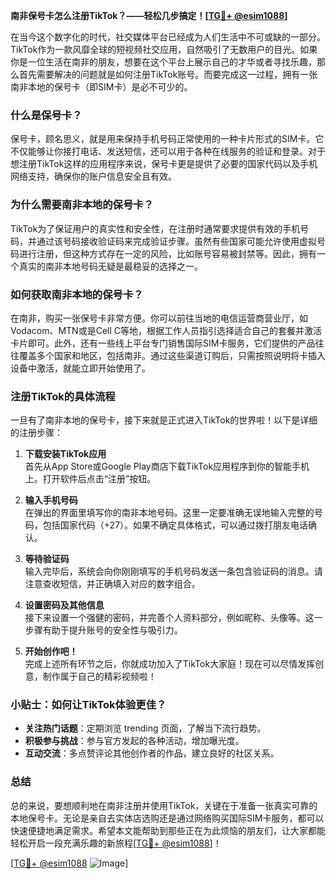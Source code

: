 **南非保号卡怎么注册TikTok？——轻松几步搞定！[[TG💪+ @esim1088](https://t.me/s/esim1088)]**

在当今这个数字化的时代，社交媒体平台已经成为人们生活中不可或缺的一部分。TikTok作为一款风靡全球的短视频社交应用，自然吸引了无数用户的目光。如果你是一位生活在南非的朋友，想要在这个平台上展示自己的才华或者寻找乐趣，那么首先需要解决的问题就是如何注册TikTok账号。而要完成这一过程，拥有一张南非本地的保号卡（即SIM卡）是必不可少的。

### 什么是保号卡？

保号卡，顾名思义，就是用来保持手机号码正常使用的一种卡片形式的SIM卡。它不仅能够让你接打电话、发送短信，还可以用于各种在线服务的验证和登录。对于想注册TikTok这样的应用程序来说，保号卡更是提供了必要的国家代码以及手机网络支持，确保你的账户信息安全且有效。

### 为什么需要南非本地的保号卡？

TikTok为了保证用户的真实性和安全性，在注册时通常要求提供有效的手机号码，并通过该号码接收验证码来完成验证步骤。虽然有些国家可能允许使用虚拟号码进行注册，但这种方式存在一定的风险，比如账号容易被封禁等。因此，拥有一个真实的南非本地号码无疑是最稳妥的选择之一。

### 如何获取南非本地的保号卡？

在南非，购买一张保号卡非常方便。你可以前往当地的电信运营商营业厅，如Vodacom、MTN或是Cell C等地，根据工作人员指引选择适合自己的套餐并激活卡片即可。此外，还有一些线上平台专门销售国际SIM卡服务，它们提供的产品往往覆盖多个国家和地区，包括南非。通过这些渠道订购后，只需按照说明将卡插入设备中激活，就能立即开始使用了。

### 注册TikTok的具体流程

一旦有了南非本地的保号卡，接下来就是正式进入TikTok的世界啦！以下是详细的注册步骤：

1. **下载安装TikTok应用**  
   首先从App Store或Google Play商店下载TikTok应用程序到你的智能手机上。打开软件后点击“注册”按钮。

2. **输入手机号码**  
   在弹出的界面里填写你的南非本地号码。这里一定要准确无误地输入完整的号码，包括国家代码（+27）。如果不确定具体格式，可以通过拨打朋友电话确认。

3. **等待验证码**  
   输入完毕后，系统会向你刚刚填写的手机号码发送一条包含验证码的消息。请注意查收短信，并正确填入对应的数字组合。

4. **设置密码及其他信息**  
   接下来设置一个强健的密码，并完善个人资料部分，例如昵称、头像等。这一步骤有助于提升账号的安全性与吸引力。

5. **开始创作吧！**  
   完成上述所有环节之后，你就成功加入了TikTok大家庭！现在可以尽情发挥创意，制作属于自己的精彩视频啦！

### 小贴士：如何让TikTok体验更佳？

- **关注热门话题**：定期浏览 trending 页面，了解当下流行趋势。
- **积极参与挑战**：参与官方发起的各种活动，增加曝光度。
- **互动交流**：多点赞评论其他创作者的作品，建立良好的社区关系。

### 总结

总的来说，要想顺利地在南非注册并使用TikTok，关键在于准备一张真实可靠的本地保号卡。无论是亲自去实体店选购还是通过网络购买国际SIM卡服务，都可以快速便捷地满足需求。希望本文能帮助到那些正在为此烦恼的朋友们，让大家都能轻松开启一段充满乐趣的新旅程[[TG💪+ @esim1088](https://t.me/s/esim1088)]！

[[TG💪+ @esim1088](https://t.me/s/esim1088) ![Image](https://i.postimg.cc/4NQfJmqS/Snipaste-2025-05-13-00-14-12.png)]